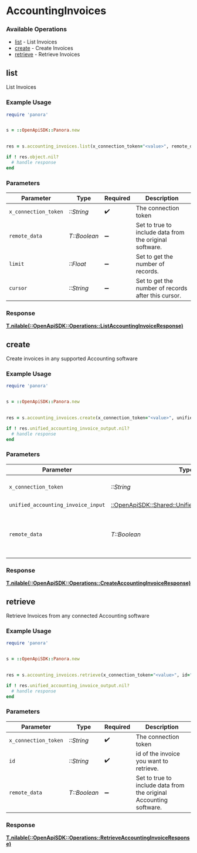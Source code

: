 # AccountingInvoices


### Available Operations

* [list](#list) - List  Invoices
* [create](#create) - Create Invoices
* [retrieve](#retrieve) - Retrieve Invoices

## list

List  Invoices

### Example Usage

```ruby
require 'panora'


s = ::OpenApiSDK::Panora.new

    
res = s.accounting_invoices.list(x_connection_token="<value>", remote_data=false, limit=7685.78, cursor="<value>")

if ! res.object.nil?
  # handle response
end

```

### Parameters

| Parameter                                               | Type                                                    | Required                                                | Description                                             |
| ------------------------------------------------------- | ------------------------------------------------------- | ------------------------------------------------------- | ------------------------------------------------------- |
| `x_connection_token`                                    | *::String*                                              | :heavy_check_mark:                                      | The connection token                                    |
| `remote_data`                                           | *T::Boolean*                                            | :heavy_minus_sign:                                      | Set to true to include data from the original software. |
| `limit`                                                 | *::Float*                                               | :heavy_minus_sign:                                      | Set to get the number of records.                       |
| `cursor`                                                | *::String*                                              | :heavy_minus_sign:                                      | Set to get the number of records after this cursor.     |


### Response

**[T.nilable(::OpenApiSDK::Operations::ListAccountingInvoiceResponse)](../../models/operations/listaccountinginvoiceresponse.md)**


## create

Create invoices in any supported Accounting software

### Example Usage

```ruby
require 'panora'


s = ::OpenApiSDK::Panora.new

    
res = s.accounting_invoices.create(x_connection_token="<value>", unified_accounting_invoice_input=::OpenApiSDK::Shared::UnifiedAccountingInvoiceInput.new(), remote_data=false)

if ! res.unified_accounting_invoice_output.nil?
  # handle response
end

```

### Parameters

| Parameter                                                                                                   | Type                                                                                                        | Required                                                                                                    | Description                                                                                                 |
| ----------------------------------------------------------------------------------------------------------- | ----------------------------------------------------------------------------------------------------------- | ----------------------------------------------------------------------------------------------------------- | ----------------------------------------------------------------------------------------------------------- |
| `x_connection_token`                                                                                        | *::String*                                                                                                  | :heavy_check_mark:                                                                                          | The connection token                                                                                        |
| `unified_accounting_invoice_input`                                                                          | [::OpenApiSDK::Shared::UnifiedAccountingInvoiceInput](../../models/shared/unifiedaccountinginvoiceinput.md) | :heavy_check_mark:                                                                                          | N/A                                                                                                         |
| `remote_data`                                                                                               | *T::Boolean*                                                                                                | :heavy_minus_sign:                                                                                          | Set to true to include data from the original Accounting software.                                          |


### Response

**[T.nilable(::OpenApiSDK::Operations::CreateAccountingInvoiceResponse)](../../models/operations/createaccountinginvoiceresponse.md)**


## retrieve

Retrieve Invoices from any connected Accounting software

### Example Usage

```ruby
require 'panora'


s = ::OpenApiSDK::Panora.new

    
res = s.accounting_invoices.retrieve(x_connection_token="<value>", id="<value>", remote_data=false)

if ! res.unified_accounting_invoice_output.nil?
  # handle response
end

```

### Parameters

| Parameter                                                          | Type                                                               | Required                                                           | Description                                                        |
| ------------------------------------------------------------------ | ------------------------------------------------------------------ | ------------------------------------------------------------------ | ------------------------------------------------------------------ |
| `x_connection_token`                                               | *::String*                                                         | :heavy_check_mark:                                                 | The connection token                                               |
| `id`                                                               | *::String*                                                         | :heavy_check_mark:                                                 | id of the invoice you want to retrieve.                            |
| `remote_data`                                                      | *T::Boolean*                                                       | :heavy_minus_sign:                                                 | Set to true to include data from the original Accounting software. |


### Response

**[T.nilable(::OpenApiSDK::Operations::RetrieveAccountingInvoiceResponse)](../../models/operations/retrieveaccountinginvoiceresponse.md)**

